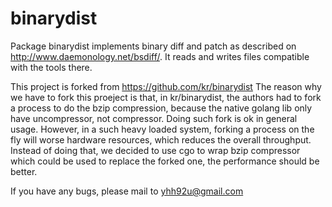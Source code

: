 # binarydist

Package binarydist implements binary diff and patch as described on
<http://www.daemonology.net/bsdiff/>. It reads and writes files
compatible with the tools there.

This project is forked from <https://github.com/kr/binarydist>
The reason why we have to fork this proeject is that, in kr/binarydist, the authors had to fork a process to do the bzip compression, because the native golang lib only have uncompressor, not compressor.
Doing such fork is ok in general usage. However, in a such heavy loaded system, forking a process on the fly will worse hardware resources, which reduces the overall throughput.
Instead of doing that, we decided to use cgo to wrap bzip compressor which could be used to replace the forked one, the performance should be better.

If you have any bugs, please mail to yhh92u@gmail.com
